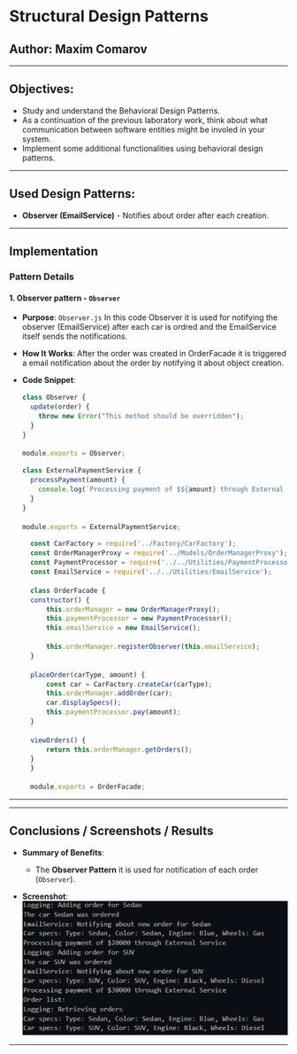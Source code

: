 
# **Structural Design Patterns**

## **Author:** Maxim Comarov

---

## **Objectives:**

* Study and understand the Behavioral Design Patterns.
* As a continuation of the previous laboratory work, think about what communication between software entities might be involed in your system.
*  Implement some additional functionalities using behavioral design patterns.

---

## **Used Design Patterns:**

* **Observer (EmailService)** - Notifies about order after each creation.


---

## **Implementation**

### **Pattern Details**

#### **1. Observer pattern** - `Observer`

* **Purpose**: `Observer.js` In this code Observer it is used for notifying the observer  (EmailService) after each car is ordred and the EmailService itself sends the notifications.
* **How It Works**: After the order was created in OrderFacade it is triggered a email notification about the order by notifying it about object creation.

* **Code Snippet**:

  ```javascript
  class Observer {
    update(order) {
      throw new Error("This method should be overridden");
    }
  }
  
  module.exports = Observer;
  ```
  ```javascript
  class ExternalPaymentService {
    processPayment(amount) {
      console.log(`Processing payment of $${amount} through External Service`);
    }
  }
  
  module.exports = ExternalPaymentService;
  ```
  ```javascript 
    const CarFactory = require('../Factory/CarFactory');
    const OrderManagerProxy = require('../Models/OrderManagerProxy');
    const PaymentProcessor = require('../../Utilities/PaymentProcessor');
    const EmailService = require('../../Utilities/EmailService');

    class OrderFacade {
    constructor() {
        this.orderManager = new OrderManagerProxy();
        this.paymentProcessor = new PaymentProcessor();
        this.emailService = new EmailService();

        this.orderManager.registerObserver(this.emailService);
    }

    placeOrder(carType, amount) {
        const car = CarFactory.createCar(carType);
        this.orderManager.addOrder(car);
        car.displaySpecs();
        this.paymentProcessor.pay(amount);
    }

    viewOrders() {
        return this.orderManager.getOrders();
    }
    }

    module.exports = OrderFacade;
  ```

---



---

## **Conclusions / Screenshots / Results**

* **Summary of Benefits**:
  - The **Observer Pattern** it is used for notification of each order (`Observer`).


* **Screenshot**:
![alt text](image.png)


---
